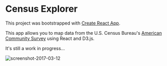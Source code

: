 # Census Explorer
This project was bootstrapped with [Create React App](https://github.com/facebookincubator/create-react-app).

This app allows you to map data from the U.S. Census Bureau's [American Community Survey](https://www.census.gov/programs-surveys/acs/) using React and D3.js.

It's still a work in progress...

![screenshot-2017-03-12](https://i.imgur.com/KsKaRSV.png)